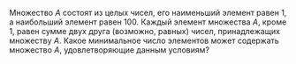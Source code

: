 Множество $A$  состоят из целых чисел, его наименьший элемент равен 1, а наибольший элемент равен 100. Каждый элемент множества $A$, кроме 1, равен сумме двух друга (возможно, равных)  чисел, принадлежащих множеству $A$. Какое минимальное число элементов может содержать множество $A$, удовлетворяющие данным условиям?